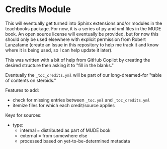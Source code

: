 # Credits Module

This will eventually get turned into Sphinx extensions and/or modules in the teachbooks package. For now, it is a series of py and yml files in the MUDE book. An open source license will eventually be provided, but for now this should only be used elsewhere with explicit permission from Robert Lanzafame (create an Issue in this repository to help me track it and know where it is being used, so I can help update it later).

This was written with a bit of help from GitHub Copilot by creating the desired structure then asking it to "fill in the blanks."

Eventually the `_toc_credits.yml` will be part of our long-dreamed-for "table of contents on steroids."

Features to add:
- check for missing entries between `_toc.yml` and `_toc_credits.yml`
- itemize files for which each credit/source applies


Keys for sources:
- type:
  - internal = distributed as part of MUDE book
  - external = from somewhere else
  - processed based on yet-to-be-determined metadata